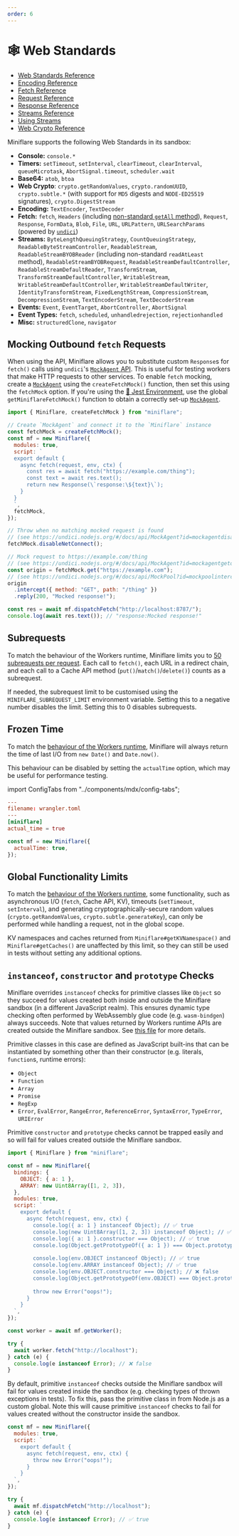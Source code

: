 ```yaml
---
order: 6
---
```


# 🕸 Web Standards

- [Web Standards Reference](https://developers.cloudflare.com/workers/runtime-apis/web-standards)
- [Encoding Reference](https://developers.cloudflare.com/workers/runtime-apis/encoding)
- [Fetch Reference](https://developers.cloudflare.com/workers/runtime-apis/fetch)
- [Request Reference](https://developers.cloudflare.com/workers/runtime-apis/request)
- [Response Reference](https://developers.cloudflare.com/workers/runtime-apis/response)
- [Streams Reference](https://developers.cloudflare.com/workers/runtime-apis/streams)
- [Using Streams](https://developers.cloudflare.com/workers/learning/using-streams)
- [Web Crypto Reference](https://developers.cloudflare.com/workers/runtime-apis/web-crypto)

Miniflare supports the following Web Standards in its sandbox:

- **Console:** `console.*`
- **Timers:** `setTimeout`, `setInterval`, `clearTimeout`, `clearInterval`,
  `queueMicrotask`, `AbortSignal.timeout`, `scheduler.wait`
- **Base64:** `atob`, `btoa`
- **Web Crypto**: `crypto.getRandomValues`, `crypto.randomUUID`,
  `crypto.subtle.*` (with support for `MD5` digests and `NODE-ED25519`
  signatures), `crypto.DigestStream`
- **Encoding:** `TextEncoder`, `TextDecoder`
- **Fetch:** `fetch`, `Headers` (including
  [non-standard `getAll` method](https://developers.cloudflare.com/workers/runtime-apis/headers#differences)),
  `Request`, `Response`, `FormData`, `Blob`, `File`, `URL`, `URLPattern`,
  `URLSearchParams` (powered by [`undici`](https://github.com/nodejs/undici/))
- **Streams:** `ByteLengthQueuingStrategy`, `CountQueuingStrategy`,
  `ReadableByteStreamController`, `ReadableStream`, `ReadableStreamBYOBReader`
  (including non-standard `readAtLeast` method), `ReadableStreamBYOBRequest`,
  `ReadableStreamDefaultController`, `ReadableStreamDefaultReader`,
  `TransformStream`, `TransformStreamDefaultController`, `WritableStream`,
  `WritableStreamDefaultController`, `WritableStreamDefaultWriter`,
  `IdentityTransformStream`, `FixedLengthStream`, `CompressionStream`,
  `DecompressionStream`, `TextEncoderStream`, `TextDecoderStream`
- **Events:** `Event`, `EventTarget`, `AbortController`, `AbortSignal`
- **Event Types:** `fetch`, `scheduled`, `unhandledrejection`,
  `rejectionhandled`
- **Misc:** `structuredClone`, `navigator`

## Mocking Outbound `fetch` Requests

When using the API, Miniflare allows you to substitute custom `Response`s for
`fetch()` calls using `undici`'s
[`MockAgent` API](https://undici.nodejs.org/#/docs/api/MockAgent?id=mockagentgetorigin).
This is useful for testing workers that make HTTP requests to other services. To
enable `fetch` mocking, create a
[`MockAgent`](https://undici.nodejs.org/#/docs/api/MockAgent?id=mockagentgetorigin)
using the `createFetchMock()` function, then set this using the `fetchMock`
option. If you're using the
[🤹 Jest Environment](/testing/jest#mocking-outbound-fetch-requests), use the
global `getMiniflareFetchMock()` function to obtain a correctly set-up
[`MockAgent`](https://undici.nodejs.org/#/docs/api/MockAgent?id=mockagentgetorigin).

```js
import { Miniflare, createFetchMock } from "miniflare";

// Create `MockAgent` and connect it to the `Miniflare` instance
const fetchMock = createFetchMock();
const mf = new Miniflare({
  modules: true,
  script: `
  export default {
    async fetch(request, env, ctx) {
      const res = await fetch("https://example.com/thing");
      const text = await res.text();
      return new Response(\`response:\${text}\`);
    }
  }
  `,
  fetchMock,
});

// Throw when no matching mocked request is found
// (see https://undici.nodejs.org/#/docs/api/MockAgent?id=mockagentdisablenetconnect)
fetchMock.disableNetConnect();

// Mock request to https://example.com/thing
// (see https://undici.nodejs.org/#/docs/api/MockAgent?id=mockagentgetorigin)
const origin = fetchMock.get("https://example.com");
// (see https://undici.nodejs.org/#/docs/api/MockPool?id=mockpoolinterceptoptions)
origin
  .intercept({ method: "GET", path: "/thing" })
  .reply(200, "Mocked response!");

const res = await mf.dispatchFetch("http://localhost:8787/");
console.log(await res.text()); // "response:Mocked response!"
```

## Subrequests

To match the behaviour of the Workers runtime, Miniflare limits you to
[50 subrequests per request](https://developers.cloudflare.com/workers/platform/limits#account-plan-limits).
Each call to `fetch()`, each URL in a redirect chain, and each call to a Cache
API method (`put()`/`match()`/`delete()`) counts as a subrequest.

If needed, the subrequest limit to be customised using the
`MINIFLARE_SUBREQUEST_LIMIT` environment variable. Setting this to a negative
number disables the limit. Setting this to 0 disables subrequests.

## Frozen Time

To match the
[behaviour of the Workers runtime](https://developers.cloudflare.com/workers/learning/security-model/#step-1-disallow-timers-and-multi-threading),
Miniflare will always return the time of last I/O from `new Date()` and
`Date.now()`.

This behaviour can be disabled by setting the `actualTime` option, which may be
useful for performance testing.

import ConfigTabs from "../components/mdx/config-tabs";

<ConfigTabs>

```toml
---
filename: wrangler.toml
---
[miniflare]
actual_time = true
```

```js
const mf = new Miniflare({
  actualTime: true,
});
```

</ConfigTabs>

## Global Functionality Limits

To match the
[behaviour of the Workers runtime](https://developers.cloudflare.com/workers/runtime-apis/request/#the-request-context),
some functionality, such as asynchronous I/O (`fetch`, Cache API, KV), timeouts
(`setTimeout`, `setInterval`), and generating cryptographically-secure random
values (`crypto.getRandomValues`, `crypto.subtle.generateKey`), can only be
performed while handling a request, not in the global scope.

KV namespaces and caches returned from `Miniflare#getKVNamespace()` and
`Miniflare#getCaches()` are unaffected by this limit, so they can still be used
in tests without setting any additional options.

## `instanceof`, `constructor` and `prototype` Checks

Miniflare overrides `instanceof` checks for primitive classes like `Object` so
they succeed for values created both inside and outside the Miniflare sandbox
(in a different JavaScript realm). This ensures dynamic type checking often
performed by WebAssembly glue code (e.g. `wasm-bindgen`) always succeeds. Note
that values returned by Workers runtime APIs are created outside the Miniflare
sandbox. See
[this file](https://github.com/cloudflare/miniflare/blob/master/packages/runner-vm/src/instanceof.ts)
for more details.

Primitive classes in this case are defined as JavaScript built-ins that can be
instantiated by something other than their constructor (e.g. literals,
`function`s, runtime errors):

- `Object`
- `Function`
- `Array`
- `Promise`
- `RegExp`
- `Error`, `EvalError`, `RangeError`, `ReferenceError`, `SyntaxError`,
  `TypeError`, `URIError`

Primitive `constructor` and `prototype` checks cannot be trapped easily and so
will fail for values created outside the Miniflare sandbox.

```js
import { Miniflare } from "miniflare";

const mf = new Miniflare({
  bindings: {
    OBJECT: { a: 1 },
    ARRAY: new Uint8Array([1, 2, 3]),
  },
  modules: true,
  script: `
    export default {
      async fetch(request, env, ctx) {
        console.log({ a: 1 } instanceof Object); // ✅ true
        console.log(new Uint8Array([1, 2, 3]) instanceof Object); // ✅ true
        console.log({ a: 1 }.constructor === Object); // ✅ true
        console.log(Object.getPrototypeOf({ a: 1 }) === Object.prototype); // ✅ true
        
        console.log(env.OBJECT instanceof Object); // ✅ true
        console.log(env.ARRAY instanceof Object); // ✅ true
        console.log(env.OBJECT.constructor === Object); // ❌ false
        console.log(Object.getPrototypeOf(env.OBJECT) === Object.prototype); // ❌ false
        
        throw new Error("oops!");
      }
    }
  `,
});

const worker = await mf.getWorker();

try {
  await worker.fetch("http://localhost");
} catch (e) {
  console.log(e instanceof Error); // ❌ false
}
```

By default, primitive `instanceof` checks outside the Miniflare sandbox will
fail for values created inside the sandbox (e.g. checking types of thrown
exceptions in tests). To fix this, pass the primitive class in from Node.js as a
custom global. Note this will cause primitive `instanceof` checks to fail for
values created without the constructor inside the sandbox.

```js
const mf = new Miniflare({
  modules: true,
  script: `
    export default {
      async fetch(request, env, ctx) {
        throw new Error("oops!");
      }
    }
  `,
});

try {
  await mf.dispatchFetch("http://localhost");
} catch (e) {
  console.log(e instanceof Error); // ✅ true
}
```
